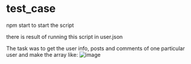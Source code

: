 # test_case

npm start to start the script

there is result of running this script in user.json 

The task was to get the user info, posts and comments of one particular user and make the array like: 
![image](https://user-images.githubusercontent.com/87261461/141168714-21d80b8a-baed-4a86-98f3-b4f0138270ea.png)
